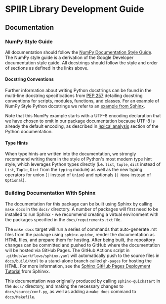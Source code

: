 # SPIIR Library Development Guide

## Documentation

### NumPy Style Guide

All documentation should follow the [NumPy Documentation Style Guide][].
The NumPy style guide is a derivation of the Google Developer documentation style guide.
All docstrings should follow the style and order of sections as defined in the links above.

#### Docstring Conventions

Further information about writing Python docstrings can be found in the multi-line 
docstring specifications from [PEP 257][] detailing docstring conventions for scripts, 
modules, functions, and classes. For an example of NumPy Style Python docstrings we 
refer to an [example from Sphinx][].

Note that this NumPy example starts with a UTF-8 encoding declaration that we have 
chosen to omit in our package documentation because UTF-8 is already the default 
encoding, as described in [lexical analysis][] section of the Python documentation.

#### Type Hints

When type hints are written into the documentation, we strongly recommend writing them 
in the style of Python's most modern type hint style, which leverages Python types 
directly (i.e. `list`, `tuple`, `dict` instead of `List`, `Tuple`, `Dict` from the 
`typing` module) as well as the new typing operators for union (`|` instead of `Union`) 
and optionals (`| None` instead of `Optional`).

### Building Documentation With Sphinx

The documentation for this package can be built using Sphinx by calling `make docs` in 
the `docs/` directory. A number of packages will first need to be installed to run 
Sphinx - we recommend creating a virtual environment with the packages specified in the 
`docs/requirements.txt` file.

The `make docs` target will run a series of commands that auto-generate .rst files from 
the package using `sphinx-apidoc`, render the documentation as HTML files, and prepare 
them for hosting. After being built, the repository changes can be committed and pushed 
to GitHub where the documentation will be hosted via GitHub Pages. The GitHub Actions 
script in `.github/workflows/sphinx.yaml` will automatically push to the source files 
in `docs/build/html` to a stand-alone branch called `gh-pages` for hosting the HTML.
For more information, see the [Sphinx GitHub Pages Deployment Tutorial][] from Sphinvx.

This documentation was originally produced by calling `sphinx-quickstart` in the 
`docs/` directory, and making the necessary changes to `docs/source/conf.py`, as 
well as adding a `make docs` command to `docs/Makefile`.


<!-- # References -->
[NumPy Documentation Style Guide]: https://numpydoc.readthedocs.io/en/latest/format.html
[PEP 257]: https://peps.python.org/pep-0257/#multi-line-docstrings
[example from Sphinx]: https://sphinxcontrib-napoleon.readthedocs.io/en/latest/example_numpy.html#example-numpy
[lexical analysis]: https://docs.python.org/3/reference/lexical_analysis.html#encoding-declarations
[Sphinx GitHub Pages Deployment Tutorial]: https://www.sphinx-doc.org/en/master/tutorial/deploying.html#id5